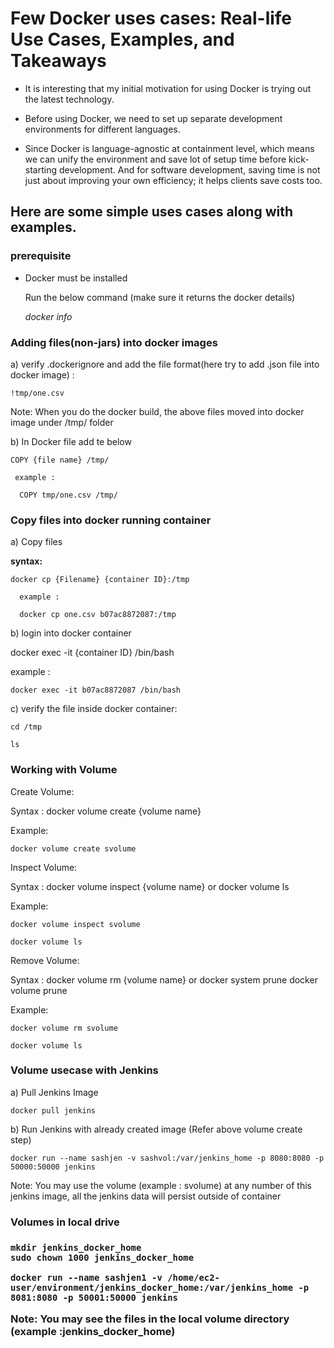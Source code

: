 # Few Docker uses cases: Real-life Use Cases, Examples, and Takeaways

* It is interesting that my initial motivation for using Docker is trying out the latest technology.

* Before using Docker, we need to set up separate development environments for different languages. 

* Since Docker is language-agnostic at containment level, which means we can unify the environment and save lot of setup time before kick-starting development. And for software development, saving time is not just about improving your own efficiency; it helps clients save costs too. 

<h2> Here are some simple uses cases along with examples.</h2>
  
  <h3> prerequisite</h3>
  
  * Docker must be installed 
  
    Run the below command (make sure it returns the docker details)
      
      <i>docker info</i>
      
 
  <h3> Adding files(non-jars) into docker images</h3>
 
 a) verify .dockerignore and add the file format(here try to add .json file into docker image) :
  
    !tmp/one.csv

  Note: When you do the docker build, the above files moved into docker image under /tmp/ folder
  
  b) In Docker file add te below

    COPY {file name} /tmp/

     example :

      COPY tmp/one.csv /tmp/
 

  <h3> Copy files into docker running container</h3>
  
  a) Copy files
  
  <b> syntax:</b> 
  
    docker cp {Filename} {container ID}:/tmp

      example :

      docker cp one.csv b07ac8872087:/tmp
      
   b) login into docker container
   
   docker exec -it {container ID} /bin/bash

   example :
   
    docker exec -it b07ac8872087 /bin/bash
    
   c) verify the file inside docker container:
    
    cd /tmp
  
    ls
   
  <h3> Working with Volume</h3>
  
  Create Volume:
  
  Syntax : docker volume create {volume name}
  
  Example:
    
    docker volume create svolume
 
 Inspect Volume:
  
  Syntax : docker volume inspect {volume name}  or docker volume ls
  
  Example:
    
    docker volume inspect svolume
    
    docker volume ls
    
 Remove Volume:
  
  Syntax :  docker volume rm {volume name}  or
            docker system prune
            docker volume prune
  
  Example:
    
    docker volume rm svolume
    
    docker volume ls
   
 
 <h3>Volume usecase with Jenkins</h3>
 
 a) Pull Jenkins Image
  
    docker pull jenkins

  b) Run Jenkins with already created image (Refer above volume create step)
    
    docker run --name sashjen -v sashvol:/var/jenkins_home -p 8080:8080 -p 50000:50000 jenkins

  Note: You may use the volume (example : svolume) at any number of this jenkins image, all the jenkins data will persist outside of container
  
  <h3> Volumes in local drive <h3>

    mkdir jenkins_docker_home
    sudo chown 1000 jenkins_docker_home

    docker run --name sashjen1 -v /home/ec2-user/environment/jenkins_docker_home:/var/jenkins_home -p 8081:8080 -p 50001:50000 jenkins

Note: You may see the files in the local volume directory (example :jenkins_docker_home)

